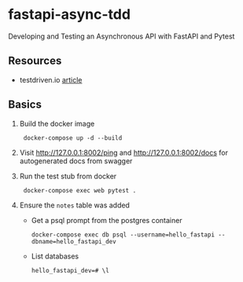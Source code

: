 # fastapi-async-tdd
Developing and Testing an Asynchronous API with FastAPI and Pytest

## Resources

- testdriven.io [article](https://testdriven.io/blog/fastapi-crud/)

## Basics

1. Build the docker image

        docker-compose up -d --build

2.  Visit http://127.0.0.1:8002/ping and http://127.0.0.1:8002/docs for autogenerated docs from swagger

3. Run the test stub from docker


        docker-compose exec web pytest .

4. Ensure the `notes` table was added

    - Get a psql prompt from the postgres container

          docker-compose exec db psql --username=hello_fastapi --dbname=hello_fastapi_dev

    - List databases

          hello_fastapi_dev=# \l

